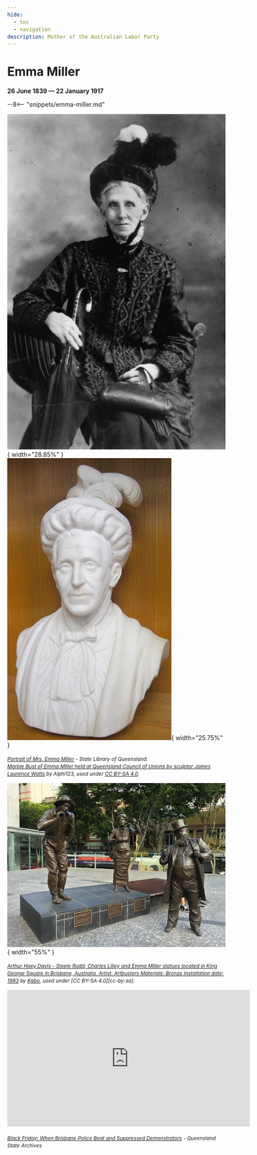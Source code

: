 ```yaml
---
hide:
  - toc
  - navigation
description: Mother of the Australian Labor Party
---
```


# Emma Miller

**26 June 1839 — 22 January 1917**

--8<-- "snippets/emma-miller.md"


![Portrait of Mrs. Emma Miller](../assets/emma-miller.jpg){ width="28.85%" }  ![Marble Bust of Emma Miller held at Queensland Council of Unions by sculptor James Laurence Watts](../assets/emma-miller-marble-bust.jpg){ width="25.75%" }

*<small>[Portrait of Mrs. Emma Miller](http://onesearch.slq.qld.gov.au/permalink/f/1c7c5vg/slq_alma21220238260002061) - State Library of Queensland. </small>* <br>
*<small>[Marble Bust of Emma Miller held at Queensland Council of Unions by sculptor James Laurence Watts](https://en.wikipedia.org/wiki/File:Marble_Bust_of_Emma_Miller_held_at_Queensland_Council_of_Unions.jpg) by Alphi123, used under [CC BY-SA 4.0](https://creativecommons.org/licenses/by-sa/4.0/).  </small>*


![Arthur Hoey Davis - Steele Rudd, Charles Lilley and Emma Miller statues located in King George Square in Brisbane, Australia.](../assets/arthur-hoey-davis--charles-lilley--emma-miller-statues.jpg){ width="55%" }

*<small>[Arthur Hoey Davis - Steele Rudd, Charles Lilley and Emma Miller statues located in King George Square in Brisbane, Australia. Artist: Artbusters Materials: Bronze Installation date: 1993](https://en.wikipedia.org/wiki/File:A._Davis,_C._Lilley_and_E._Miller_statues_in_Brisbane_01.JPG) by [Kgbo](https://commons.wikimedia.org/wiki/User:Kgbo), used under [CC BY-SA 4.0][cc-by-sa].  </small>*


<iframe width="560" height="315" src="https://www.youtube.com/embed/clY9640s02Y" title="YouTube video player" frameborder="0" allow="accelerometer; autoplay; clipboard-write; encrypted-media; gyroscope; picture-in-picture" allowfullscreen></iframe>

*<small>[Black Friday: When Brisbane Police Beat and Suppressed Demonstrators](https://youtu.be/clY9640s02Y) - Queensland State Archives<small>*
